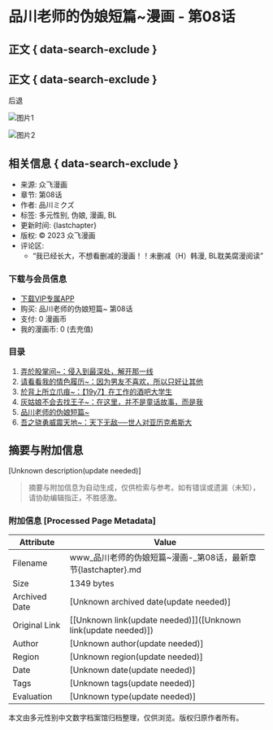 # 品川老师的伪娘短篇~漫画 - 第08话

## 正文 { data-search-exclude }


## 正文 { data-search-exclude }

后退

![图片1](https://pic.piuqiupia.com/picbed/CPMH/pinchuanlaoshideweiniangduanpian/9/1.jpg)

![图片2](https://pic.piuqiupia.com/picbed/CPMH/pinchuanlaoshideweiniangduanpian/9/2.jpg)

## 相关信息 { data-search-exclude }

- 来源: 众飞漫画
- 章节: 第08话
- 作者: 品川ミクズ
- 标签: 多元性别, 伪娘, 漫画, BL
- 更新时间: {lastchapter}
- 版权: © 2023 众飞漫画
- 评论区: 
  - “我已经长大，不想看删减的漫画！！未删减（H）韩漫, BL耽美腐漫阅读”

### 下载与会员信息

- [下载VIP专属APP](https://dl.zcymh.com/VIP/)
- 购买: 品川老师的伪娘短篇~ 第08话
- 支付: 0 漫画币
- 我的漫画币: 0 (去充值)

### 目录

1. [弄於股掌间~：侵入到最深处，解开那一线](/zonfbook/15908/)
2. [请看看我的情色履历~：因为男友不喜欢，所以只好让其他](/zonfbook/15909/)
3. [於背上所立爪痕~：【19y7】在工作的酒吧大学生](/zonfbook/15910/)
4. [灰姑娘不会去找王子~：在这里，并不是童话故事，而是我](/zonfbook/15911/)
5. [品川老师的伪娘短篇~](/zonfbook/15912/)
6. [吾之骁勇威震天地~：天下无敌──世人对亚历克希斯大](/zonfbook/15913/)
<!-- tcd_original_link https://www.zonfibra.com/zonfchapter/15912/1629675.html -->


## 摘要与附加信息

<!-- tcd_abstract -->
[Unknown description(update needed)]
<!-- tcd_abstract_end -->

> 摘要与附加信息为自动生成，仅供检索与参考。如有错误或遗漏（未知），请协助编辑指正，不胜感激。

### 附加信息 [Processed Page Metadata]

| Attribute       | Value                                  |
|-----------------|----------------------------------------|
| Filename        | www_品川老师的伪娘短篇~漫画-_第08话，最新章节{lastchapter}.md                             |
| Size            | 1349 bytes                           |
| Archived Date   | [Unknown archived date(update needed)]                             |
| Original Link   | [[Unknown link(update needed)]]([Unknown link(update needed)])                       |
| Author          | [Unknown author(update needed)]                               |
| Region          | [Unknown region(update needed)]                               |
| Date            | [Unknown date(update needed)]                                 |
| Tags            | [Unknown tags(update needed)]                                 |
| Evaluation            | [Unknown type(update needed)]                                 |
<!-- tcd_table_end -->

本文由多元性别中文数字档案馆归档整理，仅供浏览。版权归原作者所有。
